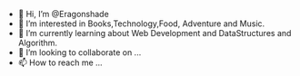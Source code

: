 - 👋 Hi, I’m @Eragonshade
- 👀 I’m interested in Books,Technology,Food, Adventure and Music.
- 🌱 I’m currently learning about Web Development and DataStructures and Algorithm.
- 💞️ I’m looking to collaborate on ...
- 📫 How to reach me ...

<!---
Eragonshade/Eragonshade is a ✨ special ✨ repository because its `README.md` (this file) appears on your GitHub profile.
You can click the Preview link to take a look at your changes.
--->
